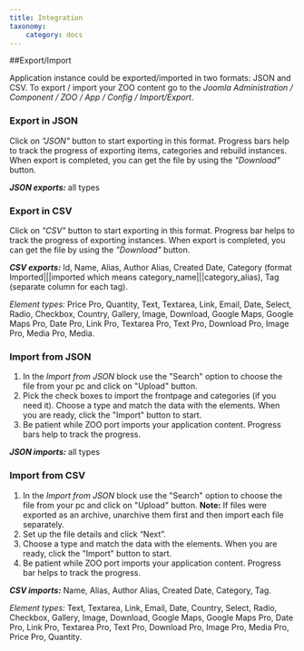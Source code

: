 ```yaml
---
title: Integration
taxonomy:
    category: docs
---
```

##Export/Import

Application instance could be exported/imported in two formats: JSON and CSV.
To export / import your ZOO content go to the *Joomla Administration / Component / ZOO / App / Config / Import/Export*.

### Export in JSON

Click on *"JSON"* button to start exporting in this format. Progress bars help to track the progress of exporting items, categories and rebuild instances.
When export is completed,  you can get the file by using the *"Download"* button.

***JSON exports:*** all types

### Export in CSV

Click on *"CSV"* button to start exporting in this format. Progress bar helps to track the progress of exporting instances. When export is completed,  you can get the file by using the *"Download"* button.

***CSV exports:*** Id, Name, Alias, Author Alias, Created Date, Category (format Imported|||imported which means category_name|||category_alias), Tag (separate column for each tag).

*Element types:* Price Pro, Quantity, Text, Textarea, Link,  Email, Date, Select, Radio,  Checkbox, Country, Gallery,  Image,  Download,  Google Maps,  Google Maps Pro, Date Pro, Link Pro,  Textarea Pro, Text Pro, Download Pro, Image Pro, Media Pro, Media.

### Import from JSON

1. In the *Import from JSON* block use the "Search" option to choose the file from your pc and click on "Upload" button.
2. Pick the check boxes to import the frontpage and categories (if you need it). Choose a type and match the data with the elements. When you are ready, click the "Import" button to start.
3. Be patient while ZOO port imports your application content.  Progress bars help to track the progress.

***JSON imports:*** all types

### Import from CSV

1. In the *Import from JSON* block use the "Search" option to choose the file from your pc and click on "Upload" button.
**Note:** If files were exported as an archive, unarchive them first and then import each file separately.
2. Set up the file details and click “Next”.
3. Choose a type and match the data with the elements. When you are ready, click the "Import" button to start.
4. Be patient while ZOO port imports your application content.  Progress bar helps to track the progress.

***CSV  imports:*** Name, Alias, Author Alias, Created Date, Category, Tag.

*Element types:* Text, Textarea, Link, Email, Date, Country, Select, Radio, Checkbox, Gallery,  Image, Download, Google Maps, Google Maps Pro, Date Pro, Link Pro, Textarea Pro, Text Pro, Download Pro, Image Pro, Media Pro, Price Pro, Quantity.
